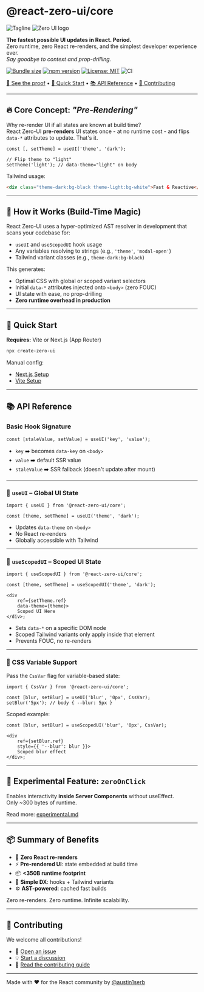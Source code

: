 # @react-zero-ui/core

![Tagline](https://img.shields.io/badge/The_ZERO_re--render_UI_state_library-%235500AD?style=flat&label=)
![Zero UI logo](https://raw.githubusercontent.com/react-zero-ui/core/upgrade/resolver/docs/assets/zero-ui-logo.png)

**The fastest possible UI updates in React. Period.**  
Zero runtime, zero React re-renders, and the simplest developer experience ever.  
_Say goodbye to context and prop-drilling._

[![Bundle size](https://badgen.net/bundlephobia/minzip/@react-zero-ui/core@0.2.6)](https://bundlephobia.com/package/@react-zero-ui/core@0.2.6)
[![npm version](https://img.shields.io/npm/v/@react-zero-ui/core)](https://www.npmjs.com/package/@react-zero-ui/core)
[![License: MIT](https://img.shields.io/badge/License-MIT-yellow.svg)](https://opensource.org/licenses/MIT)
![CI](https://github.com/react-zero-ui/core/actions/workflows/ci.yml/badge.svg?branch=main)

[📖 See the proof](https://github.com/react-zero-ui/core/blob/main/docs/assets/demo.md) • [🚀 Quick Start](#-quick-start) • [📚 API Reference](#-api-reference) • [🤝 Contributing](#-contributing)

---

## 🔥 Core Concept: _"Pre-Rendering"_

Why re-render UI if all states are known at build time?  
React Zero-UI **pre-renders** UI states once - at no runtime cost - and flips `data-*` attributes to update. That's it.

```tsx
const [, setTheme] = useUI('theme', 'dark');

// Flip theme to "light"
setTheme('light'); // data-theme="light" on body
```

Tailwind usage:

```html
<div class="theme-dark:bg-black theme-light:bg-white">Fast & Reactive</div>
```

---

## 🚀 How it Works (Build-Time Magic)

React Zero-UI uses a hyper-optimized AST resolver in development that scans your codebase for:

- `useUI` and `useScopedUI` hook usage
- Any variables resolving to strings (e.g., `'theme'`, `'modal-open'`)
- Tailwind variant classes (e.g., `theme-dark:bg-black`)

This generates:

- Optimal CSS with global or scoped variant selectors
- Initial `data-*` attributes injected onto `<body>` (zero FOUC)
- UI state with ease, no prop-drilling
- **Zero runtime overhead in production**

---

## 🚀 Quick Start

**Requires:** Vite or Next.js (App Router)

```bash
npx create-zero-ui
```

Manual config:

- [Next.js Setup](/docs/installation-next.md)
- [Vite Setup](/docs/installation-vite.md)

---

## 📚 API Reference

### Basic Hook Signature

```tsx
const [staleValue, setValue] = useUI('key', 'value');
```

- `key` ➡️ becomes `data-key` on `<body>`
- `value` ➡️ default SSR value
- `staleValue` ➡️ SSR fallback (doesn't update after mount)

---

### 🔨 `useUI` – Global UI State

```tsx
import { useUI } from '@react-zero-ui/core';

const [theme, setTheme] = useUI('theme', 'dark');
```

- Updates `data-theme` on `<body>`
- No React re-renders
- Globally accessible with Tailwind

---

### 🎯 `useScopedUI` – Scoped UI State

```tsx
import { useScopedUI } from '@react-zero-ui/core';

const [theme, setTheme] = useScopedUI('theme', 'dark');

<div
	ref={setTheme.ref}
	data-theme={theme}>
	Scoped UI Here
</div>;
```

- Sets `data-*` on a specific DOM node
- Scoped Tailwind variants only apply inside that element
- Prevents FOUC, no re-renders

---

### 🌈 CSS Variable Support

Pass the `CssVar` flag for variable-based state:

```tsx
import { CssVar } from '@react-zero-ui/core';

const [blur, setBlur] = useUI('blur', '0px', CssVar);
setBlur('5px'); // body { --blur: 5px }
```

Scoped example:

```tsx
const [blur, setBlur] = useScopedUI('blur', '0px', CssVar);

<div
	ref={setBlur.ref}
	style={{ '--blur': blur }}>
	Scoped blur effect
</div>;
```

---

## 🧪 Experimental Feature: `zeroOnClick`

Enables interactivity **inside Server Components** without useEffect.  
Only ~300 bytes of runtime.

Read more: [experimental.md](/docs/experimental.md)

---

## 📦 Summary of Benefits

- 🚀 **Zero React re-renders**
- ⚡️ **Pre-rendered UI**: state embedded at build time
- 📦 **<350B runtime footprint**
- 💫 **Simple DX**: hooks + Tailwind variants
- ⚙️ **AST-powered**: cached fast builds

Zero re-renders. Zero runtime. Infinite scalability.

---

## 🤝 Contributing

We welcome all contributions!

- 🐛 [Open an issue](https://github.com/react-zero-ui/core/issues)
- 💡 [Start a discussion](https://github.com/react-zero-ui/core/discussions)
- 🔧 [Read the contributing guide](/docs/CONTRIBUTING.md)

---

Made with ❤️ for the React community by [@austin1serb](https://github.com/austin1serb)
